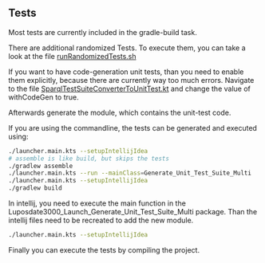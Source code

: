## Tests

Most tests are currently included in the gradle-build task.

There are additional randomized Tests.
To execute them, you can take a look at the file [runRandomizedTests.sh](../runRandomizedTests.sh)




If you want to have code-generation unit tests, than you need to enable them explicitly, because there are currently way too much errors.
Navigate to the file
[SparqlTestSuiteConverterToUnitTest.kt](../src/luposdate3000_test/src/commonMain/kotlin/lupos/test/SparqlTestSuiteConverterToUnitTest.kt)
and change the value of withCodeGen to true.

Afterwards generate the module, which contains the unit-test code.

If you are using the commandline, the tests can be generated and executed using:

```bash
./launcher.main.kts --setupIntellijIdea
# assemble is like build, but skips the tests
./gradlew assemble
./launcher.main.kts --run --mainClass=Generate_Unit_Test_Suite_Multi
./launcher.main.kts --setupIntellijIdea
./gradlew build
```

In intellij, you need to execute the main function in the Luposdate3000_Launch_Generate_Unit_Test_Suite_Multi package.
Than the intellij files need to be recreated to add the new module.

```bash
./launcher.main.kts --setupIntellijIdea
```

Finally you can execute the tests by compiling the project.
